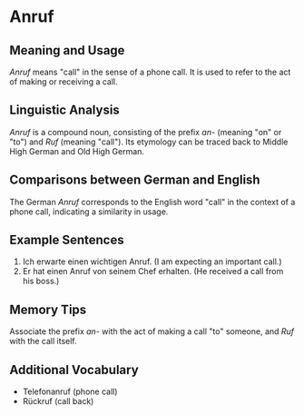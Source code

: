 # Anruf
## Meaning and Usage
*Anruf* means "call" in the sense of a phone call. It is used to refer to the act of making or receiving a call.

## Linguistic Analysis
*Anruf* is a compound noun, consisting of the prefix *an-* (meaning "on" or "to") and *Ruf* (meaning "call"). Its etymology can be traced back to Middle High German and Old High German.

## Comparisons between German and English
The German *Anruf* corresponds to the English word "call" in the context of a phone call, indicating a similarity in usage.

## Example Sentences
1. Ich erwarte einen wichtigen Anruf. (I am expecting an important call.)
2. Er hat einen Anruf von seinem Chef erhalten. (He received a call from his boss.)

## Memory Tips
Associate the prefix *an-* with the act of making a call "to" someone, and *Ruf* with the call itself.

## Additional Vocabulary
- Telefonanruf (phone call)
- Rückruf (call back)